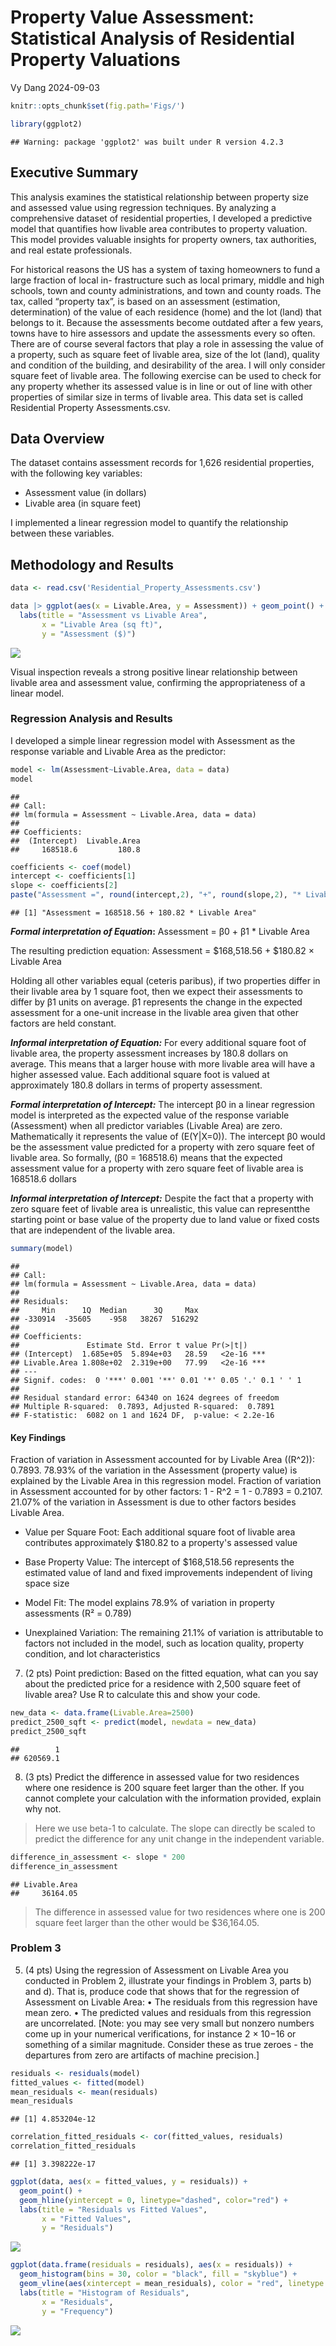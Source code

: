 # Property Value Assessment: Statistical Analysis of Residential Property Valuations

Vy Dang
2024-09-03

``` r
knitr::opts_chunk$set(fig.path='Figs/')
```

``` r
library(ggplot2)
```

    ## Warning: package 'ggplot2' was built under R version 4.2.3

## Executive Summary
This analysis examines the statistical relationship between property size and assessed value using regression techniques. By analyzing a comprehensive dataset of residential properties, I developed a predictive model that quantifies how livable area contributes to property valuation. This model provides valuable insights for property owners, tax authorities, and real estate professionals.

For historical reasons the US has a system of taxing homeowners to fund
a large fraction of local in- frastructure such as local primary, middle
and high schools, town and county administrations, and town and county
roads. The tax, called “property tax”, is based on an assessment
(estimation, determination) of the value of each residence (home) and
the lot (land) that belongs to it. Because the assessments become
outdated after a few years, towns have to hire assessors and update the
assessments every so often. There are of course several factors that
play a role in assessing the value of a property, such as square feet of
livable area, size of the lot (land), quality and condition of the
building, and desirability of the area. I will only consider square
feet of livable area. The following exercise can be used to check for
any property whether its assessed value is in line or out of line with
other properties of similar size in terms of livable area. This data set
is called Residential Property Assessments.csv.

## Data Overview
The dataset contains assessment records for 1,626 residential properties, with the following key variables:

- Assessment value (in dollars)
- Livable area (in square feet)

I implemented a linear regression model to quantify the relationship between these variables.

## Methodology and Results

``` r
data <- read.csv('Residential_Property_Assessments.csv')
```

``` r
data |> ggplot(aes(x = Livable.Area, y = Assessment)) + geom_point() +
  labs(title = "Assessment vs Livable Area",
       x = "Livable Area (sq ft)",
       y = "Assessment ($)")
```

![](unnamed-chunk-3-1.png)

Visual inspection reveals a strong positive linear relationship between livable area and assessment value, confirming the appropriateness of a linear model.
    
### Regression Analysis and Results
I developed a simple linear regression model with Assessment as the response variable and Livable Area as the predictor:

``` r
model <- lm(Assessment~Livable.Area, data = data)
model
```

    ## 
    ## Call:
    ## lm(formula = Assessment ~ Livable.Area, data = data)
    ## 
    ## Coefficients:
    ##  (Intercept)  Livable.Area  
    ##     168518.6         180.8

``` r
coefficients <- coef(model)
intercept <- coefficients[1]
slope <- coefficients[2]
paste("Assessment =", round(intercept,2), "+", round(slope,2), "* Livable Area" )
```

    ## [1] "Assessment = 168518.56 + 180.82 * Livable Area"



**_Formal interpretation of Equation_:** Assessment = β0 + β1 \* Livable Area

The resulting prediction equation: Assessment = $168,518.56 + $180.82 × Livable Area

Holding all other variables equal (ceteris paribus), if two properties differ in their livable area by 1 square foot, then we expect their assessments to differ by β1 units on average. β1 represents the change in the expected assessment for a one-unit increase in the livable area given that other factors are held constant.

**_Informal interpretation of Equation:_** For every additional square foot of livable area, the property assessment increases by 180.8 dollars on average. This means that a larger house with more livable area will have a higher assessed value. Each additional square foot is valued at approximately 180.8 dollars in terms of property assessment.


**_Formal interpretation of Intercept:_** The intercept β0 in a linear regression model is interpreted as the expected value of the response variable (Assessment) when all predictor variables (Livable Area) are zero. Mathematically it represents the value of (E(Y\|X=0)). The intercept β0 would be the assessment value predicted for a property with zero square feet of livable area. So formally, (β0 = 168518.6) means that the expected assessment value for a property with zero square feet of livable area is 168518.6 dollars

**_Informal interpretation of Intercept:_** Despite the fact that a property with zero square feet of livable area is unrealistic, this value can representthe starting point or base value of the property due to land value or fixed costs that are independent of the livable area.


``` r
summary(model)
```

    ## 
    ## Call:
    ## lm(formula = Assessment ~ Livable.Area, data = data)
    ## 
    ## Residuals:
    ##     Min      1Q  Median      3Q     Max 
    ## -330914  -35605    -958   38267  516292 
    ## 
    ## Coefficients:
    ##               Estimate Std. Error t value Pr(>|t|)    
    ## (Intercept)  1.685e+05  5.894e+03   28.59   <2e-16 ***
    ## Livable.Area 1.808e+02  2.319e+00   77.99   <2e-16 ***
    ## ---
    ## Signif. codes:  0 '***' 0.001 '**' 0.01 '*' 0.05 '.' 0.1 ' ' 1
    ## 
    ## Residual standard error: 64340 on 1624 degrees of freedom
    ## Multiple R-squared:  0.7893, Adjusted R-squared:  0.7891 
    ## F-statistic:  6082 on 1 and 1624 DF,  p-value: < 2.2e-16

#### Key Findings

Fraction of variation in Assessment accounted for by Livable Area ((R^2)): 0.7893. 78.93% of the variation in the Assessment (property value) is
explained by the Livable Area in this regression model. Fraction of variation in Assessment accounted for by other factors: 1 - R^2 = 1 - 0.7893 = 0.2107. 21.07% of the variation in Assessment is due to other factors besides Livable Area.

- Value per Square Foot: Each additional square foot of livable area contributes approximately $180.82 to a property's assessed value
  
- Base Property Value: The intercept of $168,518.56 represents the estimated value of land and fixed improvements independent of living space size
  
- Model Fit: The model explains 78.9% of variation in property assessments (R² = 0.789)
  
- Unexplained Variation: The remaining 21.1% of variation is attributable to factors not included in the model, such as location quality, property condition, and lot characteristics

7.  (2 pts) Point prediction: Based on the fitted equation, what can you
    say about the predicted price for a residence with 2,500 square feet
    of livable area? Use R to calculate this and show your code.

``` r
new_data <- data.frame(Livable.Area=2500)
predict_2500_sqft <- predict(model, newdata = new_data)
predict_2500_sqft
```

    ##        1 
    ## 620569.1

8.  (3 pts) Predict the difference in assessed value for two residences
    where one residence is 200 square feet larger than the other. If you
    cannot complete your calculation with the information provided,
    explain why not.

> Here we use beta-1 to calculate. The slope can directly be scaled to
> predict the difference for any unit change in the independent
> variable.

``` r
difference_in_assessment <- slope * 200
difference_in_assessment
```

    ## Livable.Area 
    ##     36164.05

> The difference in assessed value for two residences where one is 200
> square feet larger than the other would be \$36,164.05.

### Problem 3

5.  (4 pts) Using the regression of Assessment on Livable Area you
    conducted in Problem 2, illustrate your findings in Problem 3,
    parts b) and d). That is, produce code that shows that for the
    regression of Assessment on Livable Area: • The residuals from this
    regression have mean zero. • The predicted values and residuals from
    this regression are uncorrelated. \[Note: you may see very small but
    nonzero numbers come up in your numerical verifications, for
    instance 2 × 10−16 or something of a similar magnitude. Consider
    these as true zeroes - the departures from zero are artifacts of
    machine precision.\]

``` r
residuals <- residuals(model)
fitted_values <- fitted(model)
mean_residuals <- mean(residuals)
mean_residuals
```

    ## [1] 4.853204e-12

``` r
correlation_fitted_residuals <- cor(fitted_values, residuals)
correlation_fitted_residuals
```

    ## [1] 3.398222e-17

``` r
ggplot(data, aes(x = fitted_values, y = residuals)) +
  geom_point() +
  geom_hline(yintercept = 0, linetype="dashed", color="red") +
  labs(title = "Residuals vs Fitted Values",
       x = "Fitted Values",
       y = "Residuals")
```

![](unnamed-chunk-10-1.png)

``` r
ggplot(data.frame(residuals = residuals), aes(x = residuals)) +
  geom_histogram(bins = 30, color = "black", fill = "skyblue") +
  geom_vline(aes(xintercept = mean_residuals), color = "red", linetype = "dashed") +
  labs(title = "Histogram of Residuals",
       x = "Residuals",
       y = "Frequency")
```

![](unnamed-chunk-11-1.png)
